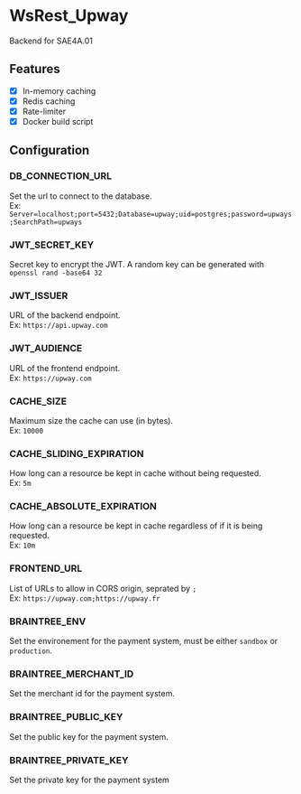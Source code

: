 # WsRest_Upway
Backend for SAE4A.01

## Features
- [x] In-memory caching
- [x] Redis caching
- [x] Rate-limiter
- [x] Docker build script

## Configuration
### DB_CONNECTION_URL
Set the url to connect to the database. <br>
Ex: `Server=localhost;port=5432;Database=upway;uid=postgres;password=upways;SearchPath=upways`

### JWT_SECRET_KEY
Secret key to encrypt the JWT. A random key can be generated with `openssl rand -base64 32`

### JWT_ISSUER
URL of the backend endpoint. <br>
Ex: `https://api.upway.com`

### JWT_AUDIENCE
URL of the frontend endpoint. <br>
Ex: `https://upway.com`

### CACHE_SIZE
Maximum size the cache can use (in bytes). <br>
Ex: `10000`

### CACHE_SLIDING_EXPIRATION
How long can a resource be kept in cache without being requested. <br>
Ex: `5m`

### CACHE_ABSOLUTE_EXPIRATION
How long can a resource be kept in cache regardless of if it is being requested. <br>
Ex: `10m`

### FRONTEND_URL
List of URLs to allow in CORS origin, seprated by `;` <br>
Ex: `https://upway.com;https://upway.fr`

### BRAINTREE_ENV
Set the environement for the payment system, must be either `sandbox` or `production`.

### BRAINTREE_MERCHANT_ID
Set the merchant id for the payment system.

### BRAINTREE_PUBLIC_KEY
Set the public key for the payment system.

### BRAINTREE_PRIVATE_KEY
Set the private key for the payment system